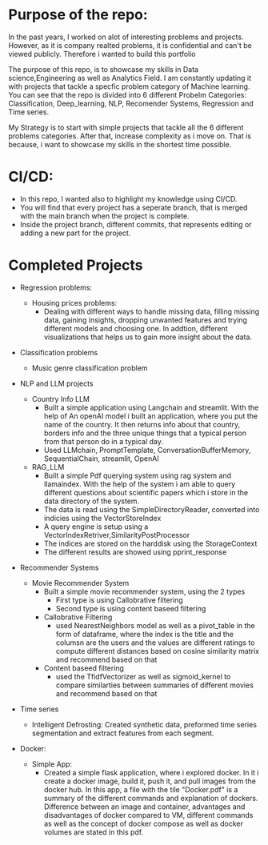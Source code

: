 # Purpose of the repo:
<p> In the past years, I worked on alot of interesting problems and projects. However, as it is company realted problems, it is confidential and can't be viewed publicly. Therefore i wanted to build this portfolio</p>

<p>The purpose of this repo, is to showcase my skills in Data science,Engineering as well as Analytics Field.
I am constantly updating it with projects that tackle a specfic problem category of Machine learning.
You can see that the repo is divided into 6 different  Probelm Categories: Classification, Deep_learning, NLP, Recomender Systems, Regression and Time series.</p>

<p>My Strategy is to start with simple projects that tackle all the 6 different problems categories. After that, increase complexity as i move on. That is because, i want to showcase my skills in the shortest time possible.</p>

# CI/CD:
- In this repo, I wanted also to highlight my knowledge using CI/CD.
- You will find that every project has a seperate branch, that is merged with the main branch when the project is complete.
- Inside the project branch, different commits, that represents editing or adding a new part for the project.

# Completed Projects

- Regression problems:
  - Housing prices problems:
    - Dealing with different ways to handle missing data, filling missing data, gaining insights, dropping unwanted features and trying different models and choosing one. In addtion, different visualizations that helps us to gain more insight about the data.
   
- Classification problems
  - Music genre classification problem

- NLP and LLM projects
  - Country Info LLM
    - Built a simple application using Langchain and streamlit. With the help of An openAI model i built an application, where you put the name of the country. It then returns info about that country, borders info and the three unique things that a typical person from that person do in a typical day.
    - Used LLMchain, PromptTemplate, ConversationBufferMemory, SequentialChain, streamlit, OpenAI
  - RAG_LLM
    - Built a simple Pdf querying system using rag system and llamaindex. With the help of the system i am able to query different questions about scientific papers which i store in the data directory of the system.
    - The data is read using the SimpleDirectoryReader, converted into indicies using the VectorStoreIndex
    - A query engine is setup using a VectorIndexRetriver,SimilarityPostProcessor
    - The indices are stored on the harddisk using the StorageContext
    - The different results are showed using pprint_response
- Recommender Systems
    - Movie Recommender System
      - Built a simple movie recommender system, using the 2 types
        - First type is using Callobrative filtering
        - Second type is using content baseed filtering
      - Callobrative Filtering
          - used NearestNeighbors model as well as a pivot_table in the form of dataframe, where the index is the title and the columsn are the users and the values are different ratings to compute different distances based on cosine similarity matrix and recommend based on that
       - Content baseed filtering
         - used the TfidfVectorizer as well as sigmoid_kernel to compare similarties between summaries of different movies and recommend based on that
- Time series
   - Intelligent Defrosting:
     Created synthetic data, preformed time series segmentation and extract features from each segment.

- Docker:
  - Simple App:
      - Created a simple flask application, where i explored docker. In it i create a docker image, build it, push it, and pull images from the docker hub. In this app, a file with the tile "Docker.pdf" is a summary of the different commands and explanation of dockers. Difference between an image and container, advantages and disadvantages of docker compared to VM, different commands as well as the concept of docker compose as well as docker volumes are stated in this pdf.     
     
      
  
    



